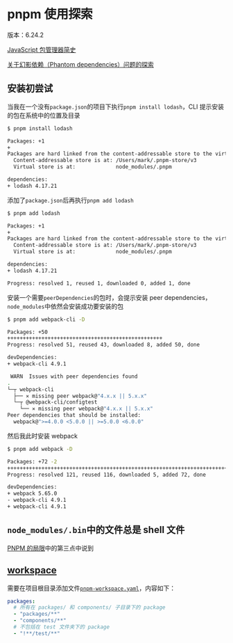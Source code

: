 # pnpm 使用探索

版本：6.24.2

[JavaScript 包管理器简史](https://github.com/zqinmiao/js-coding-rover/docs/yarn/javascript-package-manager-history/index.md)

[关于幻影依赖（Phantom dependencies）问题的探索](./docs/phantom-dependencies.md)

## 安装初尝试

当我在一个没有`package.json`的项目下执行`pnpm install lodash`，CLI 提示安装的包在系统中的位置及目录

```bash
$ pnpm install lodash

Packages: +1
+
Packages are hard linked from the content-addressable store to the virtual store.
  Content-addressable store is at: /Users/mark/.pnpm-store/v3
  Virtual store is at:             node_modules/.pnpm

dependencies:
+ lodash 4.17.21
```

添加了`package.json`后再执行`pnpm add lodash`

```bash
$ pnpm add lodash

Packages: +1
+
Packages are hard linked from the content-addressable store to the virtual store.
  Content-addressable store is at: /Users/mark/.pnpm-store/v3
  Virtual store is at:             node_modules/.pnpm

dependencies:
+ lodash 4.17.21

Progress: resolved 1, reused 1, downloaded 0, added 1, done

```

安装一个需要`peerDependencies`的包时，会提示安装 peer dependencies，`node_modules`中依然会安装成功要安装的包

```bash
$ pnpm add webpack-cli -D

Packages: +50
++++++++++++++++++++++++++++++++++++++++++++++++++
Progress: resolved 51, reused 43, downloaded 8, added 50, done

devDependencies:
+ webpack-cli 4.9.1

 WARN  Issues with peer dependencies found
.
└─┬ webpack-cli
  ├── ✕ missing peer webpack@"4.x.x || 5.x.x"
  └─┬ @webpack-cli/configtest
    └── ✕ missing peer webpack@"4.x.x || 5.x.x"
Peer dependencies that should be installed:
  webpack@">=4.0.0 <5.0.0 || >=5.0.0 <6.0.0"
```

然后我此时安装 webpack

```bash
$ pnpm add webpack -D

Packages: +72 -2
++++++++++++++++++++++++++++++++++++++++++++++++++++++++++++++++++++++++--
Progress: resolved 121, reused 116, downloaded 5, added 72, done

devDependencies:
+ webpack 5.65.0
- webpack-cli 4.9.1
+ webpack-cli 4.9.1
```

## `node_modules/.bin`中的文件总是 shell 文件

[PNPM 的局限](https://pnpm.io/zh/limitations)中的第三点中说到

## [workspace](https://pnpm.io/zh/workspaces)

需要在项目根目录添加文件[`pnpm-workspace.yaml`](https://pnpm.io/zh/pnpm-workspace_yaml)，内容如下：

```yaml
packages:
  # 所有在 packages/ 和 components/ 子目录下的 package
  - "packages/**"
  - "components/**"
  # 不包括在 test 文件夹下的 package
  - "!**/test/**"
```
